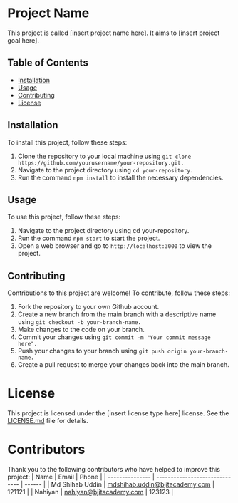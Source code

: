 # Project Name
This project is called [insert project name here]. It aims to [insert project goal here].

## Table of Contents
* [Installation](#installation)
* [Usage](#usage)
* [Contributing](#contributing)
* [License](#license)

## Installation
To install this project, follow these steps:

1. Clone the repository to your local machine using `git clone https://github.com/yourusername/your-repository.git.`
2. Navigate to the project directory using `cd your-repository.`
3. Run the command `npm install` to install the necessary dependencies.

## Usage
To use this project, follow these steps:
1. Navigate to the project directory using cd your-repository.
2. Run the command `npm start` to start the project.
3. Open a web browser and go to `http://localhost:3000` to view the project.

## Contributing
Contributions to this project are welcome! To contribute, follow these steps:
1. Fork the repository to your own Github account.
2. Create a new branch from the main branch with a descriptive name using `git checkout -b your-branch-name.`
3. Make changes to the code on your branch.
4. Commit your changes using `git commit -m "Your commit message here".`
5. Push your changes to your branch using `git push origin your-branch-name.`
6. Create a pull request to merge your changes back into the main branch.

# License
This project is licensed under the [insert license type here] license. See the
[LICENSE.md]() file for details.

# Contributors
Thank you to the following contributors who have helped to improve this project:
| Name            | Email                          | Phone  |
| --------------- | ------------------------------ | ------ |
| Md Shihab Uddin | mdshihab.uddin@bjitacademy.com | 121121 |
| Nahiyan         | nahiyan@bjitacademy.com        | 123123 |